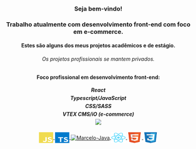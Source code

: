 <h3 align="center">Seja bem-vindo!</h3>
<h3 align="center">Trabalho atualmente com desenvolvimento front-end com foco em e-commerce.</h3>
<h4 align="center">Estes são alguns dos meus projetos acadêmicos e de estágio.</h4>
<h6 align="center">Os projetos profissionais se mantem privados.</h6>

<h4 align="center">
  <strong>
    Foco profissional em desenvolvimento front-end:
  </strong>
</h4>
<div align="center">
  <h5 style="margin: 5px;">React</h5>
  <h5 style="margin: 5px;">Typescript/JavaScript</h5>
  <h5 style="margin: 5px;">CSS/SASS</h5>
  <h5 style="margin: 5px;">VTEX CMS/iO (e-commerce)</h5>
</div>
<div align="center">
  <a href="https://github.com/MarceloAugustoMonteiro">
  <img height="180em" src="https://github-readme-stats.vercel.app/api/top-langs/?username=marceloaugustomonteiro&layout=compact&langs_count=7&theme=dracula"/>
</div>
<div align="center" style="display: inline_block"><br>
  <img align="center" alt="Marcelo-Js" height="30" width="40" src="https://raw.githubusercontent.com/devicons/devicon/master/icons/javascript/javascript-plain.svg">
  <img align="center" alt="Marcelo-Ts" height="30" width="40" src="https://raw.githubusercontent.com/devicons/devicon/master/icons/typescript/typescript-plain.svg">
  <img align="center" alt="Marcelo-Java" height="37" width="47" src="https://cdn.jsdelivr.net/gh/devicons/devicon/icons/java/java-original-wordmark.svg">
  <img align="center" alt="Marcelo-React" height="30" width="40" src="https://raw.githubusercontent.com/devicons/devicon/master/icons/react/react-original.svg">
  <img align="center" alt="Marcelo-HTML" height="30" width="40" src="https://raw.githubusercontent.com/devicons/devicon/master/icons/html5/html5-original.svg">
  <img align="center" alt="Marcelo-CSS" height="30" width="40" src="https://raw.githubusercontent.com/devicons/devicon/master/icons/css3/css3-original.svg">
</div>
